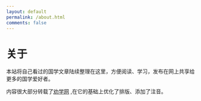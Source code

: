```yaml
---
layout: default
permalink: /about.html
comments: false
---
```


# 关于
本站将自己看过的国学文章陆续整理在这里，方便阅读、学习，发布在网上共享给更多的国学爱好者。

内容很大部分转载了[劝学网](http://www.quanxue.cn/)  ,在它的基础上优化了排版、添加了注音。
